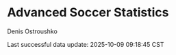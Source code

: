 # Advanced Soccer Statistics
Denis Ostroushko

<!-- gfm -->

Last successful data update: 2025-10-09 09:18:45 CST
